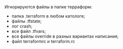 Игнорируются файлы в папке терраформ:
- папка .terraform в любом катологе;
- файлы .tfstate;
- лог crash;
- все файл .tfvars;
- все файлы override в разных вариантах написания;
- файл terraformrc и terraform.rc